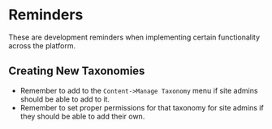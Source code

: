# Reminders

These are development reminders when implementing certain functionality across the platform.

## Creating New Taxonomies
- Remember to add to the `Content->Manage Taxonomy` menu if site admins should be able to add to it.
- Remember to set proper permissions for that taxonomy for site admins if they should be able to add their own.

